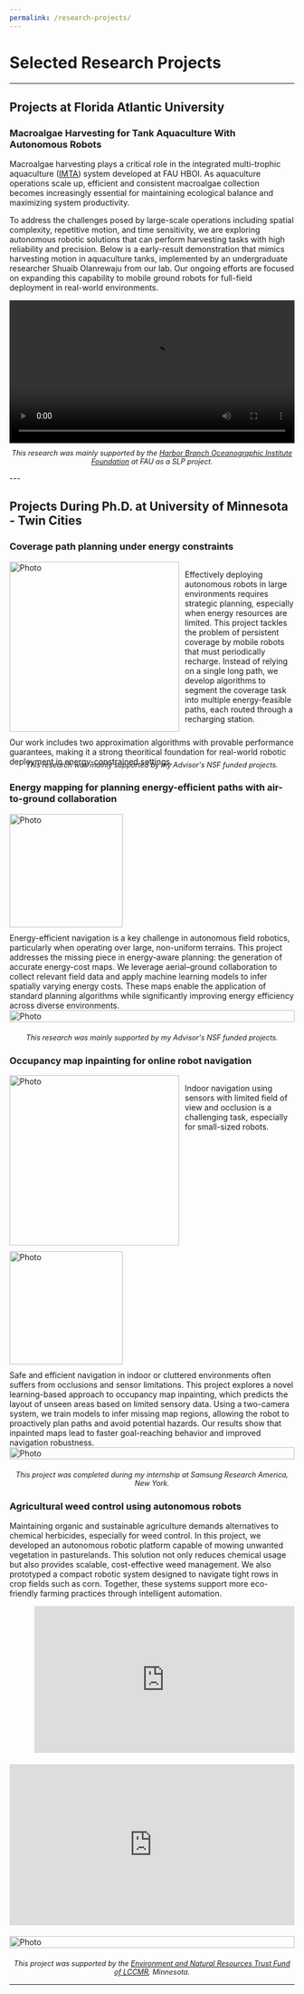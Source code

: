 ```yaml
---
permalink: /research-projects/
---
```


<p></p>

# Selected Research Projects

---

## Projects at Florida Atlantic University

<!-- Example Placeholder -->
### Macroalgae Harvesting for Tank Aquaculture With Autonomous Robots
Macroalgae harvesting plays a critical role in the integrated multi-trophic aquaculture ([IMTA](https://www.fau.edu/hboi/research/aquaculture-innovation/center-for-marine-and-warm-water-aquaculture/research/imta/)) system developed at FAU HBOI. As aquaculture operations scale up, efficient and consistent macroalgae collection becomes increasingly essential for maintaining ecological balance and maximizing system productivity.

To address the challenges posed by large-scale operations including spatial complexity, repetitive motion, and time sensitivity, we are exploring autonomous robotic solutions that can perform harvesting tasks with high reliability and precision. Below is a early-result demonstration that mimics harvesting motion in aquaculture tanks, implemented by an undergraduate researcher Shuaib Olanrewaju from our lab. Our ongoing efforts are focused on expanding this capability to mobile ground robots for full-field deployment in real-world environments.

<div style="margin-top: 10px; margin-bottom: 20px;">
  <video controls style="display: block; margin: 0 auto; width: 100%; max-width: 640px;">
    <source src="/files/aqu_harvest.mp4" type="video/mp4">
  </video>
</div>
<p style="font-size: 90%; font-style: italic; text-align: center; margin-top: -10px;">
  This research was mainly supported by the <a href="https://hboifoundation.org/HBOI-24-AReport/" target="_blank">Harbor Branch Oceanographic Institute Foundation</a> at FAU as a SLP project.
</p>
---

## Projects During Ph.D. at University of Minnesota - Twin Cities

### Coverage path planning under energy constraints
<div style="overflow:auto">
  <img src="/images/multi-paths.jpg?raw=true" alt="Photo" style="float:left; margin-right: 10px; width: 300px; margin-bottom: 10px;">
  <p style="margin-left: 10px;">
  Effectively deploying autonomous robots in large environments requires strategic planning, especially when energy resources are limited. This project tackles the problem of persistent coverage by mobile robots that must periodically recharge. Instead of relying on a single long path, we develop algorithms to segment the coverage task into multiple energy-feasible paths, each routed through a recharging station. </p>
</div>
Our work includes two approximation algorithms with provable performance guarantees, making it a strong theoritical foundation for real-world robotic deployment in energy-constrained settings.
<p style="font-size: 90%; font-style: italic; text-align: center; margin-top: -10px;">
  This research was mainly supported by my Advisor's NSF funded projects.
</p>

### Energy mapping for planning energy-efficient paths with air-to-ground collaboration
<div class="container">
  <img src="/images/energy-mapping.jpg?raw=true" alt="Photo" height="200px" style="margin-bottom: 10px;">
</div>
Energy-efficient navigation is a key challenge in autonomous field robotics, particularly when operating over large, non-uniform terrains. This project addresses the missing piece in energy-aware planning: the generation of accurate energy-cost maps. We leverage aerial–ground collaboration to collect relevant field data and apply machine learning models to infer spatially varying energy costs. These maps enable the application of standard planning algorithms while significantly improving energy efficiency across diverse environments.
<div style="display: flex; justify-content: center; gap: 15px; margin-bottom: 30px; flex-wrap: wrap;">
  <img src="/images/corn-fields.jpg?raw=true" alt="Photo" 
       style="width: 100%; max-width: 640px; height: auto;">
</div>
<p style="font-size: 90%; font-style: italic; text-align: center; margin-top: -10px;">
  This research was mainly supported by my Advisor's NSF funded projects.
</p>

### Occupancy map inpainting for online robot navigation
<div style="overflow:auto">
  <img src="/images/indoor-nav.jpg?raw=true" alt="Photo" style="float:left; margin-right: 10px; width: 300px; margin-bottom: 10px;">
  <p style="margin-left: 10px;">
  Indoor navigation using sensors with limited field of view and occlusion is a challenging task, especially for small-sized robots.</p>
</div>

<div class="container">
  <img src="/images/occupancy-map-inpainting.jpg?raw=true" alt="Photo" height="200px" style="margin-bottom: 10px;">
</div>
Safe and efficient navigation in indoor or cluttered environments often suffers from occlusions and sensor limitations. This project explores a novel learning-based approach to occupancy map inpainting, which predicts the layout of unseen areas based on limited sensory data. Using a two-camera system, we train models to infer missing map regions, allowing the robot to proactively plan paths and avoid potential hazards. Our results show that inpainted maps lead to faster goal-reaching behavior and improved navigation robustness.
<div style="display: flex; justify-content: center; gap: 15px; margin-bottom: 30px; flex-wrap: wrap;">
  <img src="/images/corn-fields.jpg?raw=true" alt="Photo" 
       style="width: 100%; max-width: 640px; height: auto;">
</div>

<p style="font-size: 90%; font-style: italic; text-align: center; margin-top: -10px;">
  This project was completed during my internship at Samsung Research America, New York.
</p>


### Agricultural weed control using autonomous robots
Maintaining organic and sustainable agriculture demands alternatives to chemical herbicides, especially for weed control. In this project, we developed an autonomous robotic platform capable of mowing unwanted vegetation in pasturelands. This solution not only reduces chemical usage but also provides scalable, cost-effective weed management. We also prototyped a compact robotic system designed to navigate tight rows in crop fields such as corn. Together, these systems support more eco-friendly farming practices through intelligent automation.

<div style="margin-top: 10px; margin-bottom: 20px; padding-left: 8.8%;">
  <iframe 
    src="https://www.youtube.com/embed/mVVQWA6jrS4" 
    style="width: 100%; max-width: 640px; aspect-ratio: 16 / 9; border: none;" 
    allow="autoplay; encrypted-media; fullscreen"
    allowfullscreen>
  </iframe>
</div>

<div style="display: flex; justify-content: center; margin-top: 10px; margin-bottom: 20px;">
  <iframe 
    src="https://drive.google.com/file/d/1Ndo3ITq_g58ODMreXcUEOwgSdjZ0zH9u/preview"
    style="width: 100%; max-width: 640px; aspect-ratio: 16 / 9; border: none;"
    allow="autoplay; encrypted-media; fullscreen"
    allowfullscreen>
  </iframe>
</div>

<div style="display: flex; justify-content: center; gap: 15px; margin-bottom: 30px; flex-wrap: wrap;">
  <img src="/images/corn-fields.jpg?raw=true" alt="Photo" 
       style="width: 100%; max-width: 640px; height: auto;">
</div>
<p style="font-size: 90%; font-style: italic; text-align: center; margin-top: -10px;">
  This project was supported by the <a href="https://www.lccmr.mn.gov/projects/2018-index.html" target="_blank">Environment and Natural Resources Trust Fund of LCCMR</a>, Minnesota.
</p>

---
